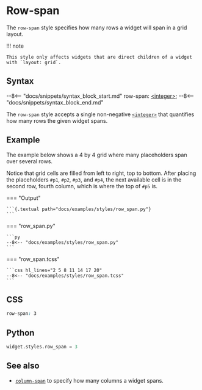 # Row-span

The `row-span` style specifies how many rows a widget will span in a grid layout.

!!! note

    This style only affects widgets that are direct children of a widget with `layout: grid`.

## Syntax

--8<-- "docs/snippets/syntax_block_start.md"
row-span: <a href="../../css_types/integer">&lt;integer&gt;</a>;
--8<-- "docs/snippets/syntax_block_end.md"

The `row-span` style accepts a single non-negative [`<integer>`](../../css_types/integer.md) that quantifies how many rows the given widget spans.

## Example

The example below shows a 4 by 4 grid where many placeholders span over several rows.

Notice that grid cells are filled from left to right, top to bottom.
After placing the placeholders `#p1`, `#p2`, `#p3`, and `#p4`, the next available cell is in the second row, fourth column, which is where the top of `#p5` is.

=== "Output"

    ```{.textual path="docs/examples/styles/row_span.py"}
    ```

=== "row_span.py"

    ```py
    --8<-- "docs/examples/styles/row_span.py"
    ```

=== "row_span.tcss"

    ```css hl_lines="2 5 8 11 14 17 20"
    --8<-- "docs/examples/styles/row_span.tcss"
    ```

## CSS

```css
row-span: 3
```

## Python

```py
widget.styles.row_span = 3
```

## See also

 - [`column-span`](./column_span.md) to specify how many columns a widget spans.
